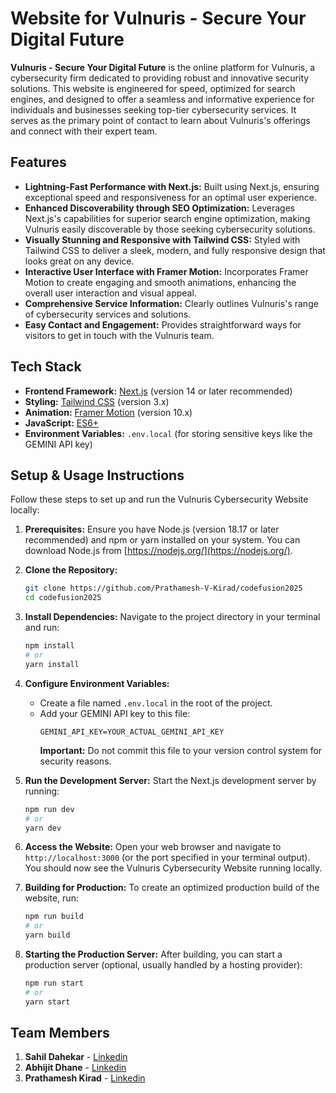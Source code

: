 # Website for Vulnuris - Secure Your Digital Future

**Vulnuris - Secure Your Digital Future** is the online platform for Vulnuris, a cybersecurity firm dedicated to providing robust and innovative security solutions. This website is engineered for speed, optimized for search engines, and designed to offer a seamless and informative experience for individuals and businesses seeking top-tier cybersecurity services. It serves as the primary point of contact to learn about Vulnuris's offerings and connect with their expert team.

## Features

* **Lightning-Fast Performance with Next.js:** Built using Next.js, ensuring exceptional speed and responsiveness for an optimal user experience.
* **Enhanced Discoverability through SEO Optimization:** Leverages Next.js's capabilities for superior search engine optimization, making Vulnuris easily discoverable by those seeking cybersecurity solutions.
* **Visually Stunning and Responsive with Tailwind CSS:** Styled with Tailwind CSS to deliver a sleek, modern, and fully responsive design that looks great on any device.
* **Interactive User Interface with Framer Motion:** Incorporates Framer Motion to create engaging and smooth animations, enhancing the overall user interaction and visual appeal.
* **Comprehensive Service Information:** Clearly outlines Vulnuris's range of cybersecurity services and solutions.
* **Easy Contact and Engagement:** Provides straightforward ways for visitors to get in touch with the Vulnuris team.

## Tech Stack

* **Frontend Framework:** [Next.js](https://nextjs.org/) (version 14 or later recommended)
* **Styling:** [Tailwind CSS](https://tailwindcss.com/) (version 3.x)
* **Animation:** [Framer Motion](https://www.framer.com/motion/) (version 10.x)
* **JavaScript:** [ES6+](https://www.w3schools.com/js/es6.asp)
* **Environment Variables:** `.env.local` (for storing sensitive keys like the GEMINI API key)

## Setup & Usage Instructions

Follow these steps to set up and run the Vulnuris Cybersecurity Website locally:

1.  **Prerequisites:** Ensure you have Node.js (version 18.17 or later recommended) and npm or yarn installed on your system. You can download Node.js from [https://nodejs.org/](https://nodejs.org/).

2.  **Clone the Repository:** 
    ```bash
    git clone https://github.com/Prathamesh-V-Kirad/codefusion2025
    cd codefusion2025
    ```

3.  **Install Dependencies:** Navigate to the project directory in your terminal and run:
    ```bash
    npm install
    # or
    yarn install
    ```

4.  **Configure Environment Variables:**
    * Create a file named `.env.local` in the root of the project.
    * Add your GEMINI API key to this file:
        ```
        GEMINI_API_KEY=YOUR_ACTUAL_GEMINI_API_KEY
        ```
        **Important:** Do not commit this file to your version control system for security reasons.

5.  **Run the Development Server:** Start the Next.js development server by running:
    ```bash
    npm run dev
    # or
    yarn dev
    ```

6.  **Access the Website:** Open your web browser and navigate to `http://localhost:3000` (or the port specified in your terminal output). You should now see the Vulnuris Cybersecurity Website running locally.

7.  **Building for Production:** To create an optimized production build of the website, run:
    ```bash
    npm run build
    # or
    yarn build
    ```

8.  **Starting the Production Server:** After building, you can start a production server (optional, usually handled by a hosting provider):
    ```bash
    npm run start
    # or
    yarn start
    ```

## Team Members

1.  **Sahil Dahekar** - [Linkedin](https://www.linkedin.com/in/sahil-dahekar/)
2.  **Abhijit Dhane** - [Linkedin](https://www.linkedin.com/in/abhijeetadhane/)
3.  **Prathamesh Kirad** - [Linkedin](https://www.linkedin.com/in/prathamesh-kirad/)
